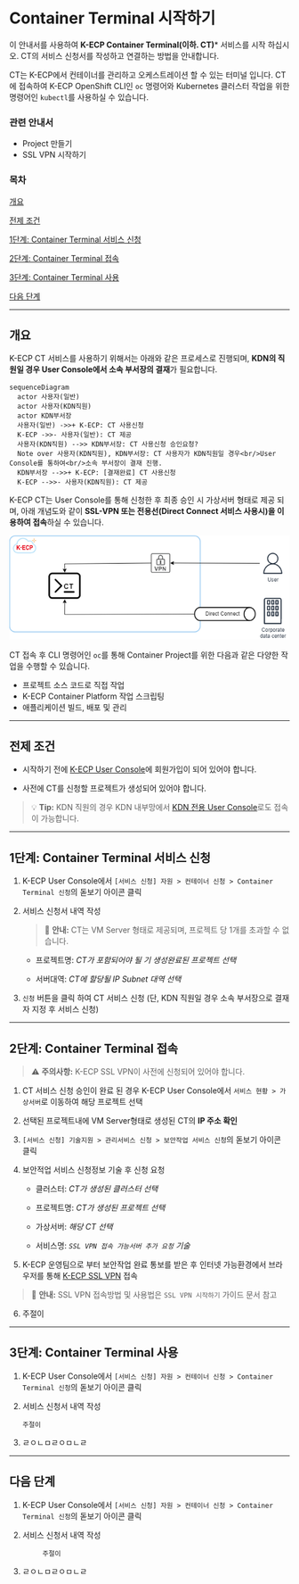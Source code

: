 [문서 최종 수정일자 : 2023-05-05]: # 
[문서 최종 수정자 : 류정호]: # 

# Container Terminal 시작하기

이 안내서를 사용하여 **K-ECP Container Terminal(이하. CT)*** 서비스를 시작 하십시오. CT의 서비스 신청서를 작성하고 연결하는 방법을 안내합니다. 

CT는 K-ECP에서 컨테이너를 관리하고 오케스트레이션 할 수 있는 터미널 입니다. CT에 접속하여 K-ECP OpenShift CLI인 `oc` 명령어와 Kubernetes 클러스터 작업을 위한 명령어인 `kubectl`를 사용하실 수 있습니다. 

### 관련 안내서

* Project 만들기
* SSL VPN 시작하기

### 목차

[개요](#abstract)

[전제 조건](#precondition)

[1단계: Container Terminal 서비스 신청](#step1)

[2단계: Container Terminal 접속](#step2)

[3단계: Container Terminal 사용](#step3)

[다음 단계](#nextstep)

---

<span id="abstract"/>

## 개요

K-ECP CT 서비스를 사용하기 위해서는 아래와 같은 프로세스로 진행되며, **KDN의 직원일 경우 User Console에서 소속 부서장의 결재**가 필요합니다.

```mermaid
sequenceDiagram
  actor 사용자(일반)
  actor 사용자(KDN직원)
  actor KDN부서장
  사용자(일반) ->>+ K-ECP: CT 사용신청
  K-ECP ->>- 사용자(일반): CT 제공
  사용자(KDN직원) -->> KDN부서장: CT 사용신청 승인요청?
  Note over 사용자(KDN직원), KDN부서장: CT 사용자가 KDN직원일 경우<br/>User Console를 통하여<br/>소속 부서장이 결재 진행.
  KDN부서장 -->>+ K-ECP: [결재완료] CT 사용신청
  K-ECP -->>- 사용자(KDN직원): CT 제공
```

K-ECP CT는 User Console를 통해 신청한 후 최종 승인 시 가상서버 형태로 제공 되며, 아래 개념도와 같이 **SSL-VPN 또는 전용선(Direct Connect 서비스 사용시)을 이용하여 접속**하실 수 있습니다.

  ![개념도](./../resource/concept_ct.png "서비스 개념도")

CT 접속 후 CLI 명령어인 `oc`를 통해 Container Project를 위한 다음과 같은 다양한 작업을 수행할 수 있습니다.

* 프로젝트 소스 코드로 직접 작업
* K-ECP Container Platform 작업 스크립팅
* 애플리케이션 빌드, 배포 및 관리

---

<span id="precondition"/>

## 전제 조건

* 시작하기 전에 [K-ECP User Console](https://kecp.kdn.com/mbr/ "인터넷에서 접속 시")에 회원가입이 되어 있어야 합니다. 

* 사전에 CT를 신청할 프로젝트가 생성되어 있어야 합니다. 

> :bulb: **Tip:** KDN 직원의 경우  KDN 내부망에서 [KDN 전용 User Console](http://kdnecp.kdn.com:8585/mbr/ "KDN 내부망에서 접속 시")로도 접속이 가능합니다.

---

<span id="step1"/>

## 1단계: Container Terminal 서비스 신청

1. K-ECP User Console에서 `[서비스 신청] 자원 > 컨테이너 신청 > Container Terminal 신청`의 돋보기 아이콘 클릭

2. 서비스 신청서 내역 작성 
   
   > :bell: **안내:** CT는 VM Server 형태로 제공되며, 프로젝트 당 1개를 초과할 수 없습니다.
   
   * 프로젝트명: *CT가 포함되어야 될 기 생성완료된 프로젝트 선택*
   
   * 서버대역: *CT에 할당될 IP Subnet 대역 선택* 

3. `신청` 버튼을 클릭 하여 CT 서비스 신청 (단, KDN 직원일 경우 소속 부서장으로 결재자 지정 후 서비스 신청)

---

<span id="step2"/>

## 2단계: Container Terminal 접속

> :warning: **주의사항:** K-ECP SSL VPN이 사전에 신청되어 있어야 합니다.

1. CT 서비스 신청 승인이 완료 된 경우 K-ECP User Console에서 `서비스 현황 > 가상서버`로 이동하여 해당 프로젝트 선택

2. 선택된 프로젝트내에 VM Server형태로 생성된 CT의 **IP 주소 확인**

3. `[서비스 신청] 기술지원 > 관리서비스 신청 > 보안작업 서비스 신청`의 돋보기 아이콘 클릭

4. 보안적업 서비스 신청정보 기술 후 신청 요청
   
   * 클러스터: *CT가 생성된 클러스터 선택*
   
   * 프로젝트명: *CT가 생성된 프로젝트 선택*
   
   * 가상서버: *해당 CT 선택*
   
   * 서비스명: *`SSL VPN 접속 가능서버 추가 요청` 기술*

5. K-ECP 운영팀으로 부터 보안작업 완료 통보를 받은 후 인터넷 가능환경에서 브라우저를 통해 [K-ECP SSL VPN](https://kecp-vpn.kdn.com/) 접속 

> :bell: **안내:** SSL VPN 접속방법 및 사용법은 `SSL VPN 시작하기` 가이드 문서 참고

6. 주절이

---

<span id="step3"/>

## 3단계: Container Terminal 사용

1. K-ECP User Console에서   `[서비스 신청] 자원 > 컨테이너 신청 > Container Terminal 신청`의 돋보기 아이콘 클릭

2. 서비스 신청서 내역 작성 
   
   ```주절이
   주절이
   ```

3. ㄹㅇㄴㅁㄹㅇㅁㄴㄹ

---

<span id="nextstep"/>

## 다음 단계

1. K-ECP User Console에서   `[서비스 신청] 자원 > 컨테이너 신청 > Container Terminal 신청`의 돋보기 아이콘 클릭

2. 서비스 신청서 내역 작성 
   
   ```
        주절이
   ```

3. ㄹㅇㄴㅁㄹㅇㅁㄴㄹ
